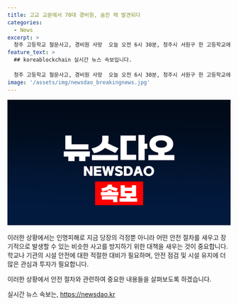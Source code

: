 ```yaml
---
title: 고교 교문에서 70대 경비원, 숨진 채 발견되다
categories:
  - News
excerpt: >
  청주 고등학교 철문사고, 경비원 사망  오늘 오전 6시 30분, 청주시 서원구 한 고등학교에서 등교를 앞둔 학생들 사이에서 충격적인 사고가 발생했습니다. 70대 경비원이 정문을 개방하는 과정에서 불의의 사고로 숨지는 비극이 벌어졌는데, 사고 경위에 대한 정확한 조사가 진행 중입니다. 이 사고는 학교 내부에서 큰 충격을 일으키고 있으며, 지역 사회 또한 안타까운 사건에 충분한 관심을 기울이고 있습니다.
feature_text: >
  ## koreablockchain 실시간 뉴스 속보입니다.

  청주 고등학교 철문사고, 경비원 사망  오늘 오전 6시 30분, 청주시 서원구 한 고등학교에서 등교를 앞둔 학생들 사이에서 충격적인 사고가 발생했습니다. 70대 경비원이 정문을 개방하는 과정에서 불의의 사고로 숨지는 비극이 벌어졌는데, 사고 경위에 대한 정확한 조사가 진행 중입니다. 이 사고는 학교 내부에서 큰 충격을 일으키고 있으며, 지역 사회 또한 안타까운 사건에 충분한 관심을 기울이고 있습니다.
image: '/assets/img/newsdao_breakingnews.jpg'
---
```


<p><img src="/assets/img/newsdao_breakingnews.jpg" alt="koreablockchain 속보" /></p>

<p>이러한 상황에서는 인명피해로 지금 당장의 걱정뿐 아니라 어떤 안전 절차를 새우고 장기적으로 발생할 수 있는 비슷한 사고를 방지하기 위한 대책을 새우는 것이 중요합니다. 학교나 기관의 시설 안전에 대한 적절한 대비가 필요하며, 안전 점검 및 시설 유지에 더 많은 관심과 투자가 필요합니다. </p>

<p>이러한 상황에서 안전 절차와 관련하여 중요한 내용들을 살펴보도록 하겠습니다.</p>
실시간 뉴스 속보는, <a href="https://newsdao.kr" rel="dofollow">https://newsdao.kr</a>


